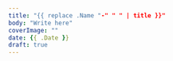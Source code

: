 ```yaml
---
title: "{{ replace .Name "-" " " | title }}"
body: "Write here"
coverImage: ""
date: {{ .Date }}
draft: true
---
```


